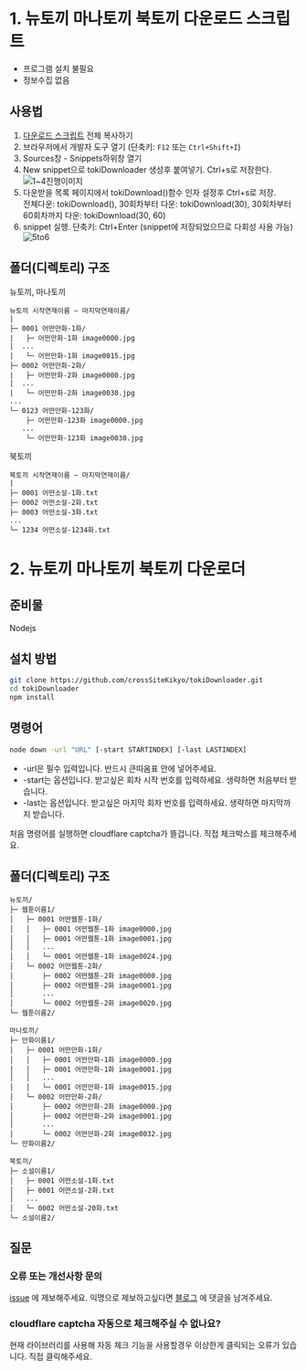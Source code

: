 # 1. 뉴토끼 마나토끼 북토끼 다운로드 스크립트
- 프로그램 설치 불필요
- 정보수집 없음
## 사용법
1. [다운로드 스크립트](https://raw.githubusercontent.com/crossSiteKikyo/tokiDownloader/main/tokiDownloader.js) 전체 복사하기
2. 브라우저에서 개발자 도구 열기 (단축키: `F12` 또는 `Ctrl+Shift+I`)
3. Sources창 - Snippets하위창 열기
4. New snippet으로 tokiDownloader 생성후 붙여넣기. Ctrl+s로 저장한다.
![1~4진행이미지](https://github.com/user-attachments/assets/2f044da0-d0ee-4a32-9f73-2080d4d536e4)
5. 다운받을 목록 페이지에서 tokiDownload()함수 인자 설정후 Ctrl+s로 저장. <br>전체다운: tokiDownload(), 30회차부터 다운: tokiDownload(30), 30회차부터 60회차까지 다운: tokiDownload(30, 60)
6. snippet 실행. 단축키: Ctrl+Enter (snippet에 저장되었으므로 다회성 사용 가능)
![5to6](https://github.com/user-attachments/assets/ab5dfe4b-14f9-4aec-b845-66c2b052da15)
## 폴더(디렉토리) 구조
뉴토끼, 마나토끼
```
뉴토끼 시작연재이름 ~ 마지막연재이름/
|
├─ 0001 어떤만화-1화/
|   ├─ 어떤만화-1화 image0000.jpg
|  ...
|   └─ 어떤만화-1화 image0015.jpg
├─ 0002 어떤만화-2화/
|   ├─ 어떤만화-2화 image0000.jpg
|  ...
|   └─ 어떤만화-2화 image0030.jpg
...
└─ 0123 어떤만화-123화/
    ├─ 어떤만화-123화 image0000.jpg
   ...
    └─ 어떤만화-123화 image0030.jpg
```
북토끼
```
북토끼 시작연재이름 ~ 마지막연재이름/
|
├─ 0001 어떤소설-1화.txt
├─ 0002 어떤소설-2화.txt
├─ 0003 어떤소설-3화.txt
...
└─ 1234 어떤소설-1234화.txt
```

# 2. 뉴토끼 마나토끼 북토끼 다운로더
## 준비물 
Nodejs
## 설치 방법
```bash
git clone https://github.com/crossSiteKikyo/tokiDownloader.git
cd tokiDownloader
npm install
```
## 명령어
```bash
node down -url "URL" [-start STARTINDEX] [-last LASTINDEX]
```
- -url은 필수 입력입니다. 반드시 큰따옴표 안에 넣어주세요.
- -start는 옵션입니다. 받고싶은 회차 시작 번호를 입력하세요. 생략하면 처음부터 받습니다.
- -last는 옵션입니다. 받고싶은 마지막 회차 번호를 입력하세요. 생략하면 마지막까지 받습니다.

처음 명령어를 실행하면 cloudflare captcha가 뜰겁니다. 직접 체크박스를 체크해주세요.
## 폴더(디렉토리) 구조
```
뉴토끼/
├─ 웹툰이름1/
│   ├─ 0001 어떤웹툰-1화/
│   │   ├─ 0001 어떤웹툰-1화 image0000.jpg
│   │   ├─ 0001 어떤웹툰-1화 image0001.jpg
│   │   ...
│   │   └─ 0001 어떤웹툰-1화 image0024.jpg
│   └─ 0002 어떤웹툰-2화/
│       ├─ 0002 어떤웹툰-2화 image0000.jpg
│       ├─ 0002 어떤웹툰-2화 image0001.jpg
│       ...
│       └─ 0002 어떤웹툰-2화 image0020.jpg
└─ 웹툰이름2/

마나토끼/
├─ 만화이름1/
│   ├─ 0001 어떤만화-1화/
│   │   ├─ 0001 어떤만화-1화 image0000.jpg
│   │   ├─ 0001 어떤만화-1화 image0001.jpg
│   │   ...
│   │   └─ 0001 어떤만화-1화 image0015.jpg
│   └─ 0002 어떤만화-2화/
│       ├─ 0002 어떤만화-2화 image0000.jpg
│       ├─ 0002 어떤만화-2화 image0001.jpg
│       ...
│       └─ 0002 어떤만화-2화 image0032.jpg
└─ 만화이름2/

북토끼/
├─ 소설이름1/
│   ├─ 0001 어떤소설-1화.txt
│   ├─ 0001 어떤소설-2화.txt
│   ...
│   └─ 0002 어떤소설-20화.txt
└─ 소설이름2/
```
## 질문
### 오류 또는 개선사항 문의 
[issue](https://github.com/crossSiteKikyo/tokiDownloader/issues) 에 제보해주세요. 익명으로 제보하고싶다면 [블로그](https://whitebearwow.blogspot.com/2024/08/tokidownloader.html) 에 댓글을 남겨주세요.
### cloudflare captcha 자동으로 체크해주실 수 없나요?
현재 라이브러리를 사용해 자동 체크 기능을 사용할경우 이상한게 클릭되는 오류가 있습니다. 직접 클릭해주세요.